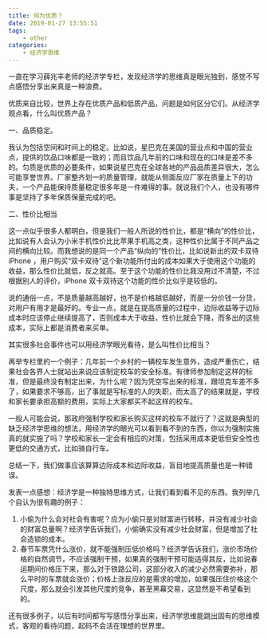 ```yaml
---
title: 何为优质？
date: 2019-01-27 13:55:51
tags:
	- other
categories:
	- 经济学思维
---
```


一直在学习薛兆丰老师的经济学专栏，发现经济学的思维真是眼光独到，感觉不写点感悟分享出来真是一种浪费。

优质来自比较，世界上存在优质产品和低质产品，问题是如何区分它们。从经济学观点看，什么叫优质产品？

<!--more-->

一、品质稳定。

我认为包括空间和时间上的稳定。比如说，星巴克在美国的营业点和中国的营业点，提供的饮品口味都是一致的；而且饮品几年前的口味和现在的口味是差不多的。匀质是优质的必要条件，如果说星巴克在全球各地的产品品质差异很大，怎么可能享誉世界。厂家整齐划一的质量管理，就能从侧面反应厂家在质量上下的功夫，一个产品能保持质量稳定很多年是一件难得的事。就说我们个人，也没有哪件事是坚持了多年保质保量完成的吧。

二、性价比相当

这一点似乎很多人都明白，但是我们一般人所说的性价比，都是“横向”的性价比，比如说有人会认为小米手机性价比比苹果手机高之类，这种性价比属于不同产品之间的横向比较。而我想说的是同一个产品“纵向的”性价比，比如说新出的双卡双待 iPhone ，用户购买“双卡双待”这个新功能所付出的成本如果大于使用这个功能的收益，那么性价比就低，反之就高。至于这个功能的性价比我没用过不清楚，不过根据别人的评价，iPhone 双卡双待这个功能的性价比似乎是较低的。

说的通俗一点，不是质量越高越好，也不是价格越低越好，而是一分价钱一分货，对用户有用才是最好的。专业一点，就是在提高质量的过程中，边际收益等于边际成本时应该停止继续提高了，否则成本大于收益，性价比就会下降，而多出的这些成本，实际上都是消费者来买单。

其实很多社会事件也可以用经济学眼光看待，是么叫性价比相当？

再举专栏里的一个例子：几年前一个乡村的一辆校车发生意外，造成严重伤亡，结果社会各界人士就站出来说应该制定校车的安全标准。有律师参加制定这样的标准，但是最终没有制定出来，为什么呢？因为凭空写出来的标准，跟坦克车差不多了，如果要求不够高，出了事就是写标准的人的失职，而太高了的结果就是，学校和家长要承担高额的费用，实际上大家都买不起这样的校车。

一般人可能会说，那政府强制学校和家长购买这样的校车不就行了？这就是典型的缺乏经济学思维的想法，用经济学的眼光可以看到看不到的东西，你以为强制实施真的就实施了吗？学校和家长一定会有相应的对策，包括采用成本更低但安全性也更低的交通方式，比如骑自行车。

总结一下，我们做事应该算算边际成本和边际收益，盲目地提高质量也是一种错误。

发表一点感想：经济学是一种独特思维方式，让我们看到看不见的东西。我列举几个自认为很有趣的例子：

1. 小偷为什么会对社会有害呢？应为小偷只是对财富进行转移，并没有减少社会的财富总量啊？经济学告诉我们，小偷确实没有减少社会财富，但是增加了社会造锁的成本。
2. 春节车票凭什么涨价，就不能强制压低价格吗？经济学告诉我们，涨价市场价格的自然调节，不应该强制干预，如果真的强制干预可能适得其反，比如说春运期间价格压下来，那么对于铁路公司，这部分收入的减少必然需要弥补，那么平时的车票就会涨价；价格上涨反应的是需求的增加，如果强压住价格这个尺度，那么就会引发其他尺度的竞争，甚至黑幕交易，这显然是不希望看到的。

还有很多例子，以后有时间都写写感悟分享出来，经济学思维能跳出固有的思维模式，客观的看待问题，起码不会活在理想的世界里。